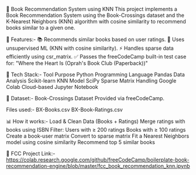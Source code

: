📘 Book Recommendation System using KNN
This project implements a Book Recommendation System using the Book-Crossings dataset and the K-Nearest Neighbors (KNN) algorithm with cosine similarity to recommend books similar to a given one.

🚀 Features:-
📚 Recommends similar books based on user ratings.
🧠 Uses unsupervised ML (KNN with cosine similarity).
⚡ Handles sparse data efficiently using csr_matrix.
✅ Passes the freeCodeCamp built-in test case for:
  "Where the Heart Is (Oprah's Book Club (Paperback))"

🧰 Tech Stack:-
Tool	Purpose
Python	Programming Language
Pandas	Data Analysis
Scikit-learn	KNN Model
SciPy	Sparse Matrix Handling
Google Colab	Cloud-based Jupyter Notebook

📂 Dataset:-
Book-Crossings Dataset
Provided via freeCodeCamp.

Files used:-
BX-Books.csv
BX-Book-Ratings.csv

📊 How it works:-
Load & Clean Data (Books + Ratings)
Merge ratings with books using ISBN
Filter:
  Users with ≥ 200 ratings
  Books with ≥ 100 ratings
Create a book-user matrix
Convert to sparse matrix
Fit a Nearest Neighbors model using cosine similarity
Recommend top 5 similar books

🔗 FCC Project Link:-https://colab.research.google.com/github/freeCodeCamp/boilerplate-book-recommendation-engine/blob/master/fcc_book_recommendation_knn.ipynb

